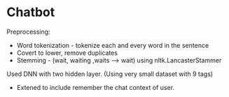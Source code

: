 # Chatbot

Preprocessing:
* Word tokenization - tokenize each and every word in the sentence
* Covert to lower, remove duplicates
* Stemming - (wait, waiting ,waits —> wait) using nltk.LancasterStammer

Used DNN with two hidden layer. (Using very small dataset with 9 tags)

- Extened to include remember the chat context of user.
